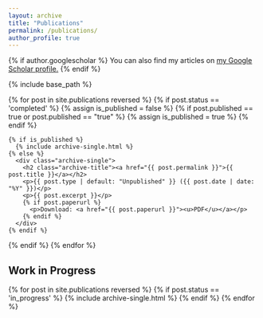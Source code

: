 ```yaml
---
layout: archive
title: "Publications"
permalink: /publications/
author_profile: true
---
```


{% if author.googlescholar %}
  You can also find my articles on <u><a href="{{ author.googlescholar }}">my Google Scholar profile</a>.</u>
{% endif %}

{% include base_path %}

{% for post in site.publications reversed %}
  {% if post.status == 'completed' %}
    {% assign is_published = false %}
    {% if post.published == true or post.published == "true" %}
      {% assign is_published = true %}
    {% endif %}

    {% if is_published %}
      {% include archive-single.html %}
    {% else %}
      <div class="archive-single">
        <h2 class="archive-title"><a href="{{ post.permalink }}">{{ post.title }}</a></h2>
        <p>{{ post.type | default: "Unpublished" }} ({{ post.date | date: "%Y" }})</p>
        <p>{{ post.excerpt }}</p>
        {% if post.paperurl %}
          <p>Download: <a href="{{ post.paperurl }}"><u>PDF</u></a></p>
        {% endif %}
      </div>
    {% endif %}
  {% endif %}
{% endfor %}

## Work in Progress

{% for post in site.publications reversed %}
  {% if post.status == 'in_progress' %}
    {% include archive-single.html %}
  {% endif %}
{% endfor %}
